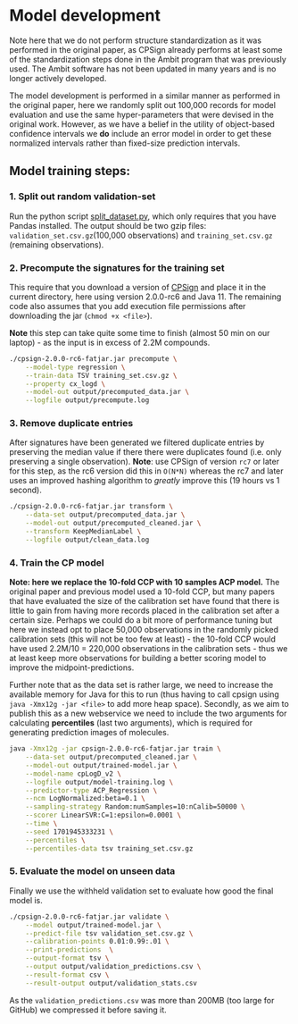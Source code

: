 # Model development

Note here that we do not perform structure standardization as it was performed in the original paper, as CPSign already performs at least some of the standardization steps done in the Ambit program that was previously used. The Ambit software has not been updated in many years and is no longer actively developed.

The model development is performed in a similar manner as performed in the original paper, here we randomly split out 100,000 records for model evaluation and use the same hyper-parameters that were devised in the original work. However, as we have a belief in the utility of object-based confidence intervals we **do** include an error model in order to get these normalized intervals rather than fixed-size prediction intervals.

## Model training steps:

### 1. Split out random validation-set

Run the python script [split_dataset.py](split_dataset.py), which only requires that you have Pandas installed. The output should be two gzip files: `validation_set.csv.gz`(100,000 observations) and `training_set.csv.gz` (remaining observations). 

### 2. Precompute the signatures for the training set

This require that you download a version of [CPSign](https://github.com/arosbio/cpsign) and place it in the current directory, here using version 2.0.0-rc6 and Java 11. The remaining code also assumes that you add execution file permissions after downloading the jar (`chmod +x <file>`). 

**Note** this step can take quite some time to finish (almost 50 min on our laptop) - as the input is in excess of 2.2M compounds.

```bash
./cpsign-2.0.0-rc6-fatjar.jar precompute \
    --model-type regression \
    --train-data TSV training_set.csv.gz \
    --property cx_logd \
    --model-out output/precomputed_data.jar \
    --logfile output/precompute.log
```

### 3. Remove duplicate entries

After signatures have been generated we filtered duplicate entries by preserving the median value if there there were duplicates found (i.e. only preserving a single observation). **Note**: use CPSign of version `rc7` or later for this step, as the rc6 version did this in `O(N*N)` whereas the rc7 and later uses an improved hashing algorithm to *greatly* improve this (19 hours vs 1 second).

```bash
./cpsign-2.0.0-rc6-fatjar.jar transform \
    --data-set output/precomputed_data.jar \
    --model-out output/precomputed_cleaned.jar \
    --transform KeepMedianLabel \
    --logfile output/clean_data.log
```


### 4. Train the CP model

**Note: here we replace the 10-fold CCP with 10 samples ACP model.** The original paper and previous model used a 10-fold CCP, but many papers that have evaluated the size of the calibration set have found that there is little to gain from having more records placed in the calibration set after a certain size. Perhaps we could do a bit more of performance tuning but here we instead opt to place 50,000 observations in the randomly picked calibration sets (this will not be too few at least) - the 10-fold CCP would have used 2.2M/10 = 220,000 observations in the calibration sets - thus we at least keep more observations for building a better scoring model to improve the midpoint-predictions. 

Further note that as the data set is rather large, we need to increase the available memory for Java for this to run (thus having to call cpsign using `java -Xmx12g -jar <file>` to add more heap space). Secondly, as we aim to publish this as a new webservice we need to include the two arguments for calculating **percentiles** (last two arguments), which is required for generating prediction images of molecules.


```bash
java -Xmx12g -jar cpsign-2.0.0-rc6-fatjar.jar train \
    --data-set output/precomputed_cleaned.jar \
    --model-out output/trained-model.jar \
    --model-name cpLogD_v2 \
    --logfile output/model-training.log \
    --predictor-type ACP_Regression \
    --ncm LogNormalized:beta=0.1 \
    --sampling-strategy Random:numSamples=10:nCalib=50000 \
    --scorer LinearSVR:C=1:epsilon=0.0001 \
    --time \
    --seed 1701945333231 \
    --percentiles \
    --percentiles-data tsv training_set.csv.gz 
```


### 5. Evaluate the model on unseen data

Finally we use the withheld validation set to evaluate how good the final model is. 

```bash
./cpsign-2.0.0-rc6-fatjar.jar validate \
    --model output/trained-model.jar \
    --predict-file tsv validation_set.csv.gz \
    --calibration-points 0.01:0.99:.01 \
    --print-predictions  \
    --output-format tsv \
    --output output/validation_predictions.csv \
    --result-format csv \
    --result-output output/validation_stats.csv
```

As the `validation_predictions.csv` was more than 200MB (too large for GitHub) we compressed it before saving it. 




